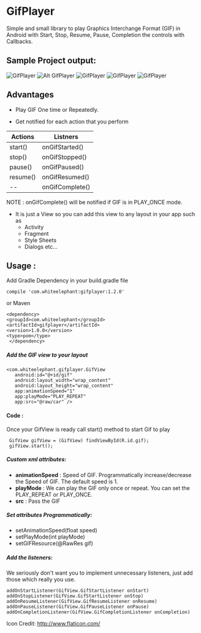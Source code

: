 # GifPlayer
Simple and small library to play Graphics Interchange Format (GIF) in Android with Start, Stop, Resume, Pause, Completion the controls with Callbacks.


## Sample Project output:

![GifPlayer](https://j.gifs.com/nZyRrW.gif "Order Delivery")   ![Alt GifPlayer](https://j.gifs.com/oYzZQB.gif "Go Skate")
![GifPlayer](https://j.gifs.com/pgAZgp.gif "Listners")   ![GifPlayer](https://j.gifs.com/g5op5k.gif "Dialog")
![GifPlayer](https://j.gifs.com/AnZ6P3.gif "Ice Cream Delivery")


## Advantages

* Play GIF One time or Repeatedly.

* Get notified for each action that you perform

Actions | Listners
------------ | -------------
start() | onGifStarted()
stop() | onGifStopped()
pause() | onGifPaused()
resume() | onGifResumed()
-- | onGifComplete()

NOTE : onGifComplete() will be notified if GIF is in PLAY_ONCE mode.

* It is just a View so you can add this view to any layout in your app such as 
  * Activity
  * Fragment
  * Style Sheets
  * Dialogs
  etc...


## Usage :

Add Gradle Dependency in your build.gradle file

    compile 'com.whiteelephant:gifplayer:1.2.0'

or Maven

    <dependency>
    <groupId>com.whiteelephant</groupId>
    <artifactId>gifplayer</artifactId>
    <version>1.0.0</version>
    <type>pom</type>
     </dependency>
   


##### Add the GIF view to your layout

    <com.whiteelephant.gifplayer.GifView
       android:id="@+id/gif"
       android:layout_width="wrap_content"
       android:layout_height="wrap_content"
       app:animationSpeed="1"
       app:playMode="PLAY_REPEAT"
       app:src="@raw/car" />
             
            
 #### Code :
 Once your GifView is ready call start() method to start Gif to play
 
     GifView gifView = (GifView) findViewById(R.id.gif);
     gifView.start();
     
 ##### Custom xml attributes:
 
* **animationSpeed** : Speed of GIF. Programmatically increase/decrease the Speed of GIF. The default speed is 1.
* **playMode** : We can play the GIF only once or repeat. You can set the PLAY_REPEAT or PLAY_ONCE.
* **src** : Pass the GIF 
    
##### Set attributes Programmatically:

* setAnimationSpeed(float speed)
* setPlayMode(int playMode)
* setGIFResource(@RawRes gif)
    
##### Add the listeners:

We seriously don't want you to implement unnecessary listeners, just add those which really you use.
    
    addOnStartListener(GifView.GifStartListener onStart)
    addOnStopListener(GifView.GifStartListener onStop)
    addOnResumeListener(GifView.GifResumeListener onResume)
    addOnPauseListener(GifView.GifPauseListener onPause)
    addOnCompletionListener(GifView.GifCompletionListener onCompletion)  
    
 
Icon Credit: http://www.flaticon.com/

